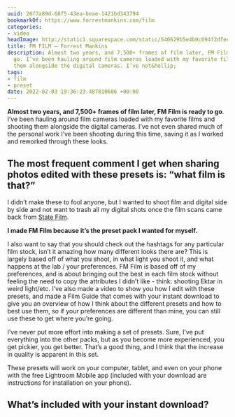 ```yaml
---
uuid: 26f7a89d-68f5-43ea-beae-1421bd343794
bookmarkOf: https://www.forrestmankins.com/film
categories:
- video
headImage: http://static1.squarespace.com/static/540629b5e4b0c094f2dfeca5/t/5dee98a9ac43c868ac592a82/1575917746057/FM+STUDIO+copy.jpg?format=1500w
title: FM FILM — Forrest Mankins
description: Almost two years, and 7,500+ frames of film later, FM Film is ready to
  go. I’ve been hauling around film cameras loaded with my favorite films and shooting
  them alongside the digital cameras. I’ve not&hellip;
tags:
- film
- preset
date: 2022-02-03 19:36:23.487810606 +00:00
---
```


**Almost two years, and 7,500+ frames of film later, FM Film is ready to go**. I’ve been hauling around film cameras loaded with my favorite films and shooting them alongside the digital cameras. I’ve not even shared much of the personal work I’ve been shooting during this time, saving it as I worked and reworked through these looks.

The most frequent comment I get when sharing photos edited with these presets is: “what film is that?”
------------------------------------------------------------------------------------------------------

I didn’t make these to fool anyone, but I wanted to shoot film and digital side by side and not want to trash all my digital shots once the film scans came back from [State Film](https://statefilmlab.com).

**I made FM Film because it’s the preset pack I wanted for myself.**

I also want to say that you should check out the hashtags for any particular film stock, isn’t it amazing how many different looks there are? This is largely based off of what you shoot, in what light you shoot it, and what happens at the lab / your preferences. FM Film is based off of my preferences, and is about bringing out the best in each film stock without feeling the need to copy the attributes I didn’t like - think: shooting Ektar in weird light/etc. I’ve also made a video to show you how I edit with these presets, and made a Film Guide that comes with your instant download to give you an overview of how I think about the different presets and how to best use them, so if your preferences are different than mine, you can still use these to get where you’re going.

I’ve never put more effort into making a set of presets. Sure, I’ve put everything into the other packs, but as you become more experienced, you get pickier, you get better. That’s a good thing, and I think that the increase in quality is apparent in this set.

These presets will work on your computer, tablet, and even on your phone with the free Lightroom Mobile app (included with your download are instructions for installation on your phone).

What’s included with your instant download?
---
